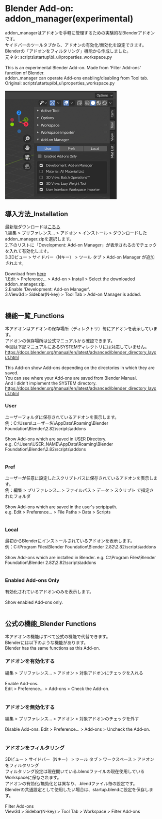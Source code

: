 # Blender Add-on: addon_manager(experimental)
addon_managerはアドオンを手軽に管理するための実験的なBlenderアドオンです。  
サイドバーのツールタブから、アドオンの有効化/無効化を設定できます。  
Blenderの「アドオンをフィルタリング」機能から作成しました。  
元ネタ: scripts\startup\bl_ui\properties_workspace.py  
<br>
This is an experimental Blender Add-on. Made from 'Filter Add-ons' function of Blender.  
addon_manager can operate Add-ons enabling/disabling from Tool tab.  
Original: scripts\startup\bl_ui\properties_workspace.py  
<br>
![アドオン画像](./Doc/addon_manager.png)
<br>
## 導入方法_Installation
最新版ダウンロードは[こちら](https://github.com/3str6/addon_manager/releases/download/v1.0/addon_manager.zip)  
1.編集 > プリファレンス... > アドオン > インストール > ダウンロードしたaddon_manager.zipを選択します。  
2.下のリストに「Development: Add-on Manager」が表示されるのでチェックを入れて有効化します。  
3.3Dビュー > サイドバー（Nキー） > ツール タブ > Add-on Manager が追加されます。  
<br>
Download from [here](https://github.com/3str6/addon_manager/releases/download/v1.0/addon_manager.zip)  
1.Edit > Preference... > Add-on > Install > Select the downloaded addon_manager.zip.  
2.Enable 'Development: Add-on Manager'.  
3.View3d > Sidebar(N-key) > Tool Tab > Add-on Manager is added.  
<br> 
## 機能一覧_Functions
本アドオンはアドオンの保存場所（ディレクトリ）毎にアドオンを表示しています。  
アドオンの保存場所は公式マニュアルから確認できます。  
今回は下記マニュアルにあるSYSTEMディレクトリには対応していません。  
https://docs.blender.org/manual/en/latest/advanced/blender_directory_layout.html  
<br>
This Add-on show Add-ons depending on the directories in which they are saved.  
You can see where your Add-ons are saved from Blender Manual.  
And I didn't implement the SYSTEM directory.  
https://docs.blender.org/manual/en/latest/advanced/blender_directory_layout.html
### User
  ユーザーフォルダに保存されているアドオンを表示します。  
  例：C:\Users\ユーザー名\AppData\Roaming\Blender Foundation\Blender\2.82\scripts\addons  
<br>
  Show Add-ons which are saved in USER Directory.  
  e.g. C:\Users\USER_NAME\AppData\Roaming\Blender Foundation\Blender\2.82\scripts\addons  
<br>
### Pref
  ユーザーが任意に設定したスクリプトパスに保存されているアドオンを表示します。  
  例：編集 > プリファレンス... > ファイルパス > データ > スクリプト で指定されたフォルダ  
<br>
  Show Add-ons which are saved in the user's scriptpath.  
  e.g. Edit > Preference... > File Paths > Data > Scripts  
<br>
### Local
  最初からBlenderにインストールされているアドオンを表示します。  
  例：C:\Program Files\Blender Foundation\Blender 2.82\2.82\scripts\addons  
<br>
  Show Add-ons which are installed in Blender.
  e.g. C:\Program Files\Blender Foundation\Blender 2.82\2.82\scripts\addons  
<br>
### Enabled Add-ons Only
  有効化されているアドオンのみを表示します。   
<br>
  Show enabled Add-ons only.  
<br>
## 公式の機能_Blender Functions
  本アドオンの機能はすべて公式の機能で代替できます。  
  Blenderには以下のような機能があります。  
  Blender has tha same functions as this Add-on.  
### アドオンを有効化する 
  編集 > プリファレンス... > アドオン > 対象アドオンにチェックを入れる  
<br>
  Enable Add-ons.  
  Edit > Preference... > Add-ons > Check the Add-on.  
<br>
### アドオンを無効化する
  編集 > プリファレンス... > アドオン > 対象アドオンのチェックを外す  
<br>
  Disable Add-ons.
  Edit > Preference... > Add-ons > Uncheck the Add-on.  
<br>
### アドオンをフィルタリング
  3Dビュー > サイドバー（Nキー） > ツール タブ > ワークスペース > アドオンをフィルタリング  
  フィルタリング設定は現在開いている.blendファイルの現在使用しているWorkspaceに保存されます。  
  アドオンの有効化/無効化とは異なり、.blendファイル毎の設定です。  
  Blenderの共通設定として使用したい場合は、startup.blendに設定を保存します。  
<br>
  Filter Add-ons  
  View3d > Sidebar(N-key) > Tool Tab > Workspace > Filter Add-ons  
<br>
